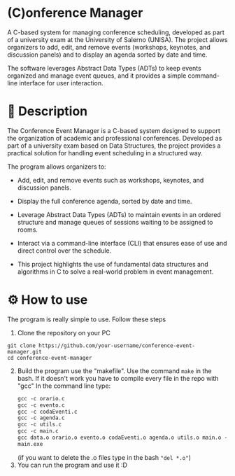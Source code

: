 # (C)onference Manager
A C-based system for managing conference scheduling, developed as part of a university exam at the University of Salerno (UNISA).
The project allows organizers to add, edit, and remove events (workshops, keynotes, and discussion panels) and to display an agenda sorted by date and time.

The software leverages Abstract Data Types (ADTs) to keep events organized and manage event queues, and it provides a simple command-line interface for user interaction.

# 📖 Description
The Conference Event Manager is a C-based system designed to support the organization of academic and professional conferences.
Developed as part of a university exam based on Data Structures, the project provides a practical solution for handling event scheduling in a structured way.

The program allows organizers to:

- Add, edit, and remove events such as workshops, keynotes, and discussion panels.

- Display the full conference agenda, sorted by date and time.

- Leverage Abstract Data Types (ADTs) to maintain events in an ordered structure and manage queues of sessions waiting to be assigned to rooms.

- Interact via a command-line interface (CLI) that ensures ease of use and direct control over the schedule.

- This project highlights the use of fundamental data structures and algorithms in C to solve a real-world problem in event management.

# ⚙️ How to use
The program is really simple to use. Follow these steps
1. Clone the repository on your PC
```
git clone https://github.com/your-username/conference-event-manager.git
cd conference-event-manager
```
2. Build the program use the "makefile". Use the command `make` in the bash. If it doesn't work you have to compile every file in the repo with "gcc"
   In the command line type:
   ``` gcc -c data.c
   gcc -c orario.c
   gcc -c evento.c
   gcc -c codaEventi.c
   gcc -c agenda.c
   gcc -c utils.c
   gcc -c main.c
   gcc data.o orario.o evento.o codaEventi.o agenda.o utils.o main.o -o main.exe
   main.exe 
   ```
   (if you want to delete the .o files type in the bash `"del *.o"`)
3. You can run the program and use it :D


